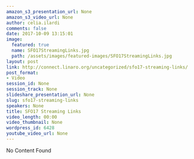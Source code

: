 ```yaml
---
amazon_s3_presentation_url: None
amazon_s3_video_url: None
author: celia.ilardi
comments: false
date: 2017-10-09 13:15:01
image:
  featured: true
  name: SFO17StreamingLinks.jpg
  path: /assets/images/featured-images/SFO17StreamingLinks.jpg
layout: post
link: http://connect.linaro.org/uncategorized/sfo17-streaming-links/
post_format:
- Video
session_id: None
session_track: None
slideshare_presentation_url: None
slug: sfo17-streaming-links
speakers: None
title: SFO17 Streaming Links
video_length: 00:00
video_thumbnail: None
wordpress_id: 6428
youtube_video_url: None
---
```


No Content Found